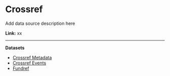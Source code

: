 # Crossref

Add data source description here

**Link:** xx

---

**Datasets**
- [Crossref Metadata](dataset_crossref_metadata.md)
- [Crossref Events](dataset_crossref_events.md)
- [Fundref](dataset_fundref.md)


